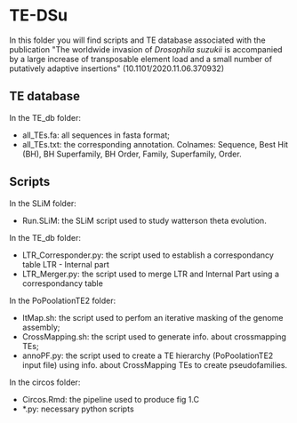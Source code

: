 # TE-DSu

In this folder you will find scripts and TE database associated with the publication "The worldwide invasion of *Drosophila suzukii* is accompanied by a large increase of transposable element load and a small number of putatively adaptive insertions" (10.1101/2020.11.06.370932)

## TE database

In the TE_db folder:

- all_TEs.fa: all sequences in fasta format;
- all_TEs.txt: the corresponding annotation.
Colnames: Sequence, Best Hit (BH), BH Superfamily, BH Order, Family, Superfamily, Order.

## Scripts

In the SLiM folder:

- Run.SLiM: the SLiM script used to study watterson theta evolution.

In the TE_db folder:

- LTR_Corresponder.py: the script used to establish a correspondancy table LTR - Internal part
- LTR_Merger.py: the script used to merge LTR and Internal Part using a correspondancy table

In the PoPoolationTE2 folder:

- ItMap.sh: the script used to perfom an iterative masking of the genome assembly;
- CrossMapping.sh: the script used to generate info. about crossmapping TEs;
- annoPF.py: the script used to create a TE hierarchy (PoPoolationTE2 input file) using info. about CrossMapping TEs to create pseudofamilies.

In the circos folder:

- Circos.Rmd: the pipeline used to produce fig 1.C
- *.py: necessary python scripts


